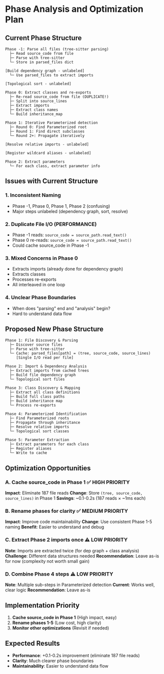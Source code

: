 # Phase Analysis and Optimization Plan

## Current Phase Structure

```
Phase -1: Parse all files (tree-sitter parsing)
  ├─ Read source_code from file
  ├─ Parse with tree-sitter
  └─ Store in parsed_files dict

[Build dependency graph - unlabeled]
  └─ Use parsed_files to extract imports

[Topological sort - unlabeled]

Phase 0: Extract classes and re-exports
  ├─ Re-read source_code from file (DUPLICATE!)
  ├─ Split into source_lines
  ├─ Extract imports
  ├─ Extract class names
  └─ Build inheritance_map

Phase 1: Iterative Parameterized detection
  ├─ Round 0: Find Parameterized root
  ├─ Round 1: Find direct subclasses
  └─ Round 2+: Propagate iteratively

[Resolve relative imports - unlabeled]

[Register wildcard aliases - unlabeled]

Phase 2: Extract parameters
  └─ For each class, extract parameter info
```

## Issues with Current Structure

### 1. **Inconsistent Naming**

- Phase -1, Phase 0, Phase 1, Phase 2 (confusing)
- Major steps unlabeled (dependency graph, sort, resolve)

### 2. **Duplicate File I/O** (PERFORMANCE)

- Phase -1 reads: `source_code = source_path.read_text()`
- Phase 0 re-reads: `source_code = source_path.read_text()`
- Could cache source_code in Phase -1

### 3. **Mixed Concerns in Phase 0**

- Extracts imports (already done for dependency graph)
- Extracts classes
- Processes re-exports
- All interleaved in one loop

### 4. **Unclear Phase Boundaries**

- When does "parsing" end and "analysis" begin?
- Hard to understand data flow

## Proposed New Phase Structure

```
Phase 1: File Discovery & Parsing
  ├─ Discover source files
  ├─ Parse with tree-sitter
  └─ Cache: parsed_files[path] = (tree, source_code, source_lines)
     [Single I/O read per file]

Phase 2: Import & Dependency Analysis
  ├─ Extract imports from cached trees
  ├─ Build file dependency graph
  └─ Topological sort files

Phase 3: Class Discovery & Mapping
  ├─ Extract all class definitions
  ├─ Build full class paths
  ├─ Build inheritance map
  └─ Process re-exports

Phase 4: Parameterized Identification
  ├─ Find Parameterized roots
  ├─ Propagate through inheritance
  ├─ Resolve relative imports
  └─ Topological sort classes

Phase 5: Parameter Extraction
  ├─ Extract parameters for each class
  ├─ Register aliases
  └─ Write to cache
```

## Optimization Opportunities

### A. Cache source_code in Phase 1 ✅ HIGH PRIORITY

**Impact**: Eliminate 187 file reads
**Change**: Store `(tree, source_code, source_lines)` in Phase 1
**Savings**: ~0.1-0.2s (187 reads × ~1ms each)

### B. Rename phases for clarity ✅ MEDIUM PRIORITY

**Impact**: Improve code maintainability
**Change**: Use consistent Phase 1-5 naming
**Benefit**: Easier to understand and debug

### C. Extract Phase 2 imports once ⚠️ LOW PRIORITY

**Note**: Imports are extracted twice (for dep graph + class analysis)
**Challenge**: Different data structures needed
**Recommendation**: Leave as-is for now (complexity not worth small gain)

### D. Combine Phase 4 steps ⚠️ LOW PRIORITY

**Note**: Multiple sub-steps in Parameterized detection
**Current**: Works well, clear logic
**Recommendation**: Leave as-is

## Implementation Priority

1. **Cache source_code in Phase 1** (High impact, easy)
2. **Rename phases 1-5** (Low cost, high clarity)
3. **Monitor other optimizations** (Revisit if needed)

## Expected Results

- **Performance**: +0.1-0.2s improvement (eliminate 187 file reads)
- **Clarity**: Much clearer phase boundaries
- **Maintainability**: Easier to understand data flow
